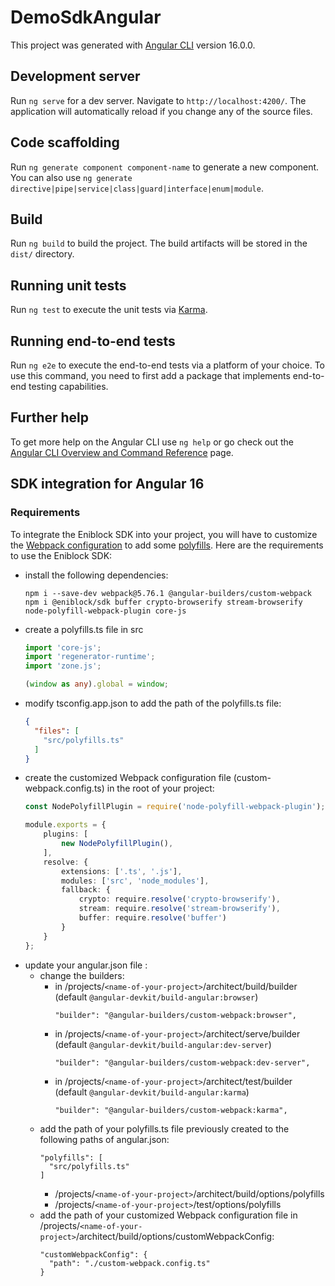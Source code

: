 # DemoSdkAngular

This project was generated with [Angular CLI](https://github.com/angular/angular-cli) version 16.0.0.

## Development server

Run `ng serve` for a dev server. Navigate to `http://localhost:4200/`. The application will automatically reload if you change any of the source files.

## Code scaffolding

Run `ng generate component component-name` to generate a new component. You can also use `ng generate directive|pipe|service|class|guard|interface|enum|module`.

## Build

Run `ng build` to build the project. The build artifacts will be stored in the `dist/` directory.

## Running unit tests

Run `ng test` to execute the unit tests via [Karma](https://karma-runner.github.io).

## Running end-to-end tests

Run `ng e2e` to execute the end-to-end tests via a platform of your choice. To use this command, you need to first add a package that implements end-to-end testing capabilities.

## Further help

To get more help on the Angular CLI use `ng help` or go check out the [Angular CLI Overview and Command Reference](https://angular.io/cli) page.

## SDK integration for Angular 16
### Requirements
To integrate the Eniblock SDK into your project, you will have to customize the [Webpack configuration](https://cli.vuejs.org/guide/browser-compatibility.html#usebuiltins-usage) to add some [polyfills](https://developer.mozilla.org/en-US/docs/Glossary/Polyfill).
Here are the requirements to use the Eniblock SDK:
- install the following dependencies:
   ```console
   npm i --save-dev webpack@5.76.1 @angular-builders/custom-webpack
   npm i @eniblock/sdk buffer crypto-browserify stream-browserify node-polyfill-webpack-plugin core-js
   ```
- create a polyfills.ts file in src
  ```ts
  import 'core-js';
  import 'regenerator-runtime';
  import 'zone.js';

  (window as any).global = window;
  ```
- modify tsconfig.app.json to add the path of the polyfills.ts file:
  ```json
  {
    "files": [
      "src/polyfills.ts"
    ]
  }
  ```
- create the customized Webpack configuration file (custom-webpack.config.ts) in the root of your project:
  ```ts
  const NodePolyfillPlugin = require('node-polyfill-webpack-plugin');

  module.exports = {
      plugins: [
          new NodePolyfillPlugin(),
      ],
      resolve: {
          extensions: ['.ts', '.js'],
          modules: ['src', 'node_modules'],
          fallback: {
              crypto: require.resolve('crypto-browserify'),
              stream: require.resolve('stream-browserify'),
              buffer: require.resolve('buffer')
          }
      }
  };

  ```
- update your angular.json file :
  - change the builders:
    - in /projects/`<name-of-your-project>`/architect/build/builder (default `@angular-devkit/build-angular:browser`)
      ```
      "builder": "@angular-builders/custom-webpack:browser",
      ```
    - in /projects/`<name-of-your-project>`/architect/serve/builder (default `@angular-devkit/build-angular:dev-server`)
      ```
      "builder": "@angular-builders/custom-webpack:dev-server",
      ```
    - in /projects/`<name-of-your-project>`/architect/test/builder (default `@angular-devkit/build-angular:karma`)
      ```
      "builder": "@angular-builders/custom-webpack:karma",
      ```
  - add the path of your polyfills.ts file previously created to the following paths of angular.json:
    ```
    "polyfills": [
      "src/polyfills.ts"
    ]
    ```
    - /projects/`<name-of-your-project>`/architect/build/options/polyfills
    - /projects/`<name-of-your-project>`/test/options/polyfills
  - add the path of your customized Webpack configuration file in /projects/`<name-of-your-project>`/architect/build/options/customWebpackConfig:
    ```
    "customWebpackConfig": {
      "path": "./custom-webpack.config.ts"
    }
    ``` 
